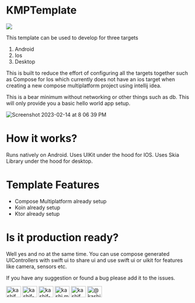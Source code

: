 # KMPTemplate

<a href="https://www.buymeacoffee.com/kashifmehmood"><img src="https://img.buymeacoffee.com/button-api/?text=Buy me a coffee&emoji=&slug=kashifmehmood&button_colour=FFDD00&font_colour=000000&font_family=Cookie&outline_colour=000000&coffee_colour=ffffff" /></a>

This template can be used to develop for three targets
1. Android
2. Ios
3. Desktop

This is built to reduce the effort of configuring all the targets together such as Compose for Ios which currently does not have an ios target when creating a new compose multiplatform project using intellij idea.

This is a bear minimum without networking or other things such as db. This will only provide you a basic hello world app setup.

![Screenshot 2023-02-14 at 8 06 39 PM](https://user-images.githubusercontent.com/61690178/218813583-2c7a2ef9-4b42-4095-b5a6-7a6d5417bbf9.png)

# How it works?
Runs natively on Android.
Uses UIKit under the hood for IOS.
Uses Skia Library under the hood for desktop.

# Template Features
<ul>
<li>Compose Multiplatform already setup </li>
<li>Koin already setup </li>
<li>Ktor already setup </li>
</ul>


# Is it production ready?
Well yes and no at the same time. You can use compose generated UIControllers with swift ui to share ui and use swift ui or uikit for features like camera, sensors etc.

If you have any suggestion or found a bug please add it to the issues.

<p align="left">
<a href="https://twitter.com/kashif_mehmood_" target="blank"><img align="center" src="https://raw.githubusercontent.com/rahuldkjain/github-profile-readme-generator/master/src/images/icons/Social/twitter.svg" alt="kashif_mehmood_" height="30" width="40" /></a>
<a href="https://linkedin.com/in/kashif-mehmood" target="blank"><img align="center" src="https://raw.githubusercontent.com/rahuldkjain/github-profile-readme-generator/master/src/images/icons/Social/linked-in-alt.svg" alt="kashif-mehmood" height="30" width="40" /></a>
<a href="https://stackoverflow.com/users/kashif-mehmood" target="blank"><img align="center" src="https://raw.githubusercontent.com/rahuldkjain/github-profile-readme-generator/master/src/images/icons/Social/stack-overflow.svg" alt="kashif-mehmood" height="30" width="40" /></a>
<a href="https://fb.com/kashi.m.456" target="blank"><img align="center" src="https://raw.githubusercontent.com/rahuldkjain/github-profile-readme-generator/master/src/images/icons/Social/facebook.svg" alt="kashi.m.456" height="30" width="40" /></a>
<a href="https://instagram.com/kashif_mehmood._" target="blank"><img align="center" src="https://raw.githubusercontent.com/rahuldkjain/github-profile-readme-generator/master/src/images/icons/Social/instagram.svg" alt="kashif_mehmood._" height="30" width="40" /></a>
<a href="https://medium.com/@kashif-mehmood-km" target="blank"><img align="center" src="https://raw.githubusercontent.com/rahuldkjain/github-profile-readme-generator/master/src/images/icons/Social/medium.svg" alt="@kashif-mehmood-km" height="30" width="40" /></a>
</p>

